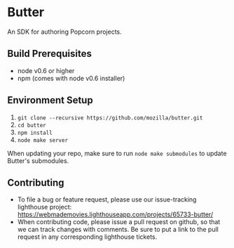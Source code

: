 Butter
======

An SDK for authoring Popcorn projects.

Build Prerequisites
-------------------

* node v0.6 or higher
* npm (comes with node v0.6 installer)

Environment Setup
-----------------

1. `git clone --recursive https://github.com/mozilla/butter.git`
2. `cd butter`
3. `npm install`
4. `node make server`

When updating your repo, make sure to run `node make submodules` to update Butter's submodules.

Contributing
------------

* To file a bug or feature request, please use our issue-tracking lighthouse project: https://webmademovies.lighthouseapp.com/projects/65733-butter/
* When contributing code, please issue a pull request on github, so that we can track changes with comments. Be sure to put a link to the pull request in any corresponding lighthouse tickets.
